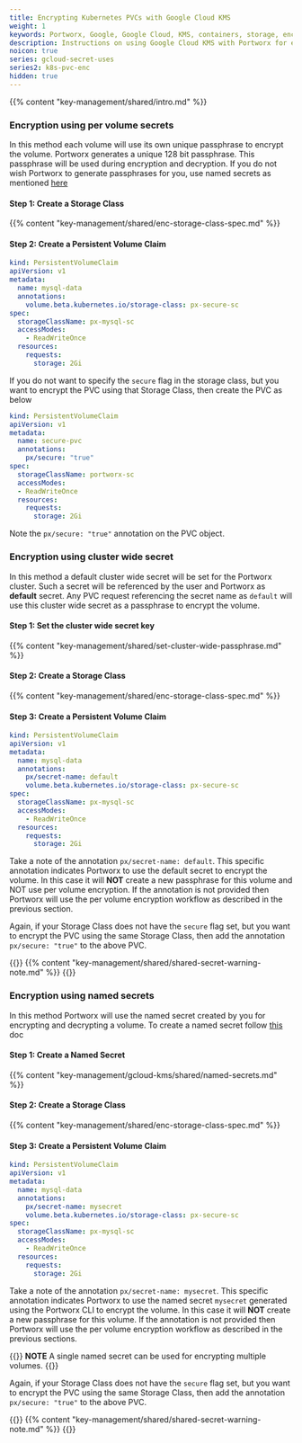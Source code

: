```yaml
---
title: Encrypting Kubernetes PVCs with Google Cloud KMS
weight: 1
keywords: Portworx, Google, Google Cloud, KMS, containers, storage, encryption
description: Instructions on using Google Cloud KMS with Portworx for encrypting PVCs
noicon: true
series: gcloud-secret-uses
series2: k8s-pvc-enc
hidden: true
---
```


{{% content "key-management/shared/intro.md" %}}

### Encryption using per volume secrets

In this method each volume will use its own unique passphrase to encrypt the volume. Portworx generates a  unique 128 bit passphrase. This passphrase will be used during encryption and decryption. If you do not wish Portworx to generate passphrases for you, use named secrets as mentioned [here](/key-management/gcloud-kms/pvc-enc#encryption-using-named-secrets)

#### Step 1: Create a Storage Class

{{% content "key-management/shared/enc-storage-class-spec.md" %}}

#### Step 2: Create a Persistent Volume Claim

```yaml
kind: PersistentVolumeClaim
apiVersion: v1
metadata:
  name: mysql-data
  annotations:
    volume.beta.kubernetes.io/storage-class: px-secure-sc
spec:
  storageClassName: px-mysql-sc
  accessModes:
    - ReadWriteOnce
  resources:
    requests:
      storage: 2Gi

```

If you do not want to specify the `secure` flag in the storage class, but you want to encrypt the PVC using that Storage Class, then create the PVC as below

```yaml
kind: PersistentVolumeClaim
apiVersion: v1
metadata:
  name: secure-pvc
  annotations:
    px/secure: "true"
spec:
  storageClassName: portworx-sc
  accessModes:
  - ReadWriteOnce
  resources:
    requests:
      storage: 2Gi
```
Note the `px/secure: "true"` annotation on the PVC object.

### Encryption using cluster wide secret

In this method a default cluster wide secret will be set for the Portworx cluster. Such a secret will be referenced by the user and Portworx as **default** secret. Any PVC request referencing the secret name as `default` will use this cluster wide secret as a passphrase to encrypt the volume.

#### Step 1: Set the cluster wide secret key

{{% content "key-management/shared/set-cluster-wide-passphrase.md" %}}

#### Step 2: Create a Storage Class

{{% content "key-management/shared/enc-storage-class-spec.md" %}}

#### Step 3: Create a Persistent Volume Claim

```yaml
kind: PersistentVolumeClaim
apiVersion: v1
metadata:
  name: mysql-data
  annotations:
    px/secret-name: default
    volume.beta.kubernetes.io/storage-class: px-secure-sc
spec:
  storageClassName: px-mysql-sc
  accessModes:
    - ReadWriteOnce
  resources:
    requests:
      storage: 2Gi

```

Take a note of the annotation `px/secret-name: default`. This specific annotation indicates Portworx to use the default secret to encrypt the volume. In this case it will **NOT**  create a new passphrase for this volume and NOT use per volume encryption. If the annotation is not provided then Portworx will use the per volume encryption workflow as described in the previous section.

Again, if your Storage Class does not have the `secure` flag set, but you want to encrypt the PVC using the same Storage Class, then add the annotation `px/secure: "true"` to the above PVC.

{{<info>}}
{{% content  "key-management/shared/shared-secret-warning-note.md" %}}
{{</info>}}

### Encryption using named secrets

In this method Portworx will use the named secret created by you for encrypting and decrypting a volume. To create a named secret follow [this](/key-management/gcloud-kms#creating-named-secrets) doc

#### Step 1: Create a Named Secret

{{% content "key-management/gcloud-kms/shared/named-secrets.md" %}}

#### Step 2: Create a Storage Class

{{% content "key-management/shared/enc-storage-class-spec.md" %}}

#### Step 3: Create a Persistent Volume Claim

```yaml
kind: PersistentVolumeClaim
apiVersion: v1
metadata:
  name: mysql-data
  annotations:
    px/secret-name: mysecret
    volume.beta.kubernetes.io/storage-class: px-secure-sc
spec:
  storageClassName: px-mysql-sc
  accessModes:
    - ReadWriteOnce
  resources:
    requests:
      storage: 2Gi

```

Take a note of the annotation `px/secret-name: mysecret`. This specific annotation indicates Portworx to use the named secret `mysecret` generated using the Portworx CLI to encrypt the volume. In this case it will **NOT**  create a new passphrase for this volume. If the annotation is not provided then Portworx will use the per volume encryption workflow as described in the previous sections.

{{<info>}}
**NOTE** A single named secret can be used for encrypting multiple volumes.
{{</info>}}

Again, if your Storage Class does not have the `secure` flag set, but you want to encrypt the PVC using the same Storage Class, then add the annotation `px/secure: "true"` to the above PVC.

{{<info>}}
{{% content  "key-management/shared/shared-secret-warning-note.md" %}}
{{</info>}}